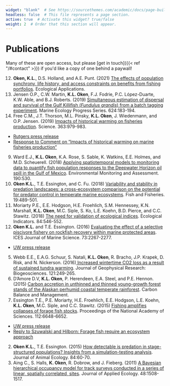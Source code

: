 ```yaml
---
widget: "blank"  # See https://sourcethemes.com/academic/docs/page-builder/
headless: false  # This file represents a page section.
active: true  # Activate this widget? true/false
weight: 2  # Order that this section will appear.
---
```


# Publications

Many of these are open access, but please [get in touch]({{< ref "/#contact" >}}) if you'd like a copy of one behind a paywall!

12. **Oken, K.L.**, D.S. Holland, and A.E. Punt. (2021) [The effects of population synchrony, life history, and access constraints on benefits from fishing portfolios](https://esajournals.onlinelibrary.wiley.com/doi/abs/10.1002/eap.2307). Ecological Applications. 
11. Jensen O.P., C.W. Martin, **K.L. Oken**, F.J. Fodrie, P.C. López-Duarte, K.W. Able, and B.J. Roberts. (2019) [Simultaneous estimation of dispersal and survival of the Gulf Killifish (*Fundulus grandis*) from a batch tagging experiment](https://www.int-res.com/abstracts/meps/v624/p183-194/). Marine Ecology Progress Series. 624:183-194.
10. Free C.M., J.T. Thorson, M.L. Pinsky, **K.L. Oken**, J. Wiedenmann, and O.P. Jensen. (2019) [Impacts of historical warming on fisheries production](https://science.sciencemag.org/content/363/6430/979). Science. 363:979-983.
  * [Rutgers press release](https://news.rutgers.edu/climate-change-shrinks-many-fisheries-globally-rutgers-led-study-finds/20190221#.XTTy7ohKg2y)
  * [Response to Comment on “Impacts of historical warming on marine fisheries production”](https://science.sciencemag.org/content/365/6454/eaax7170)
9. Ward E.J., **K.L. Oken**, K.A. Rose, S. Sable, K. Watkins, E.E. Holmes, and M.D. Scheuerell. (2018) [Applying spatiotemporal models to monitoring data to quantify fish population responses to the Deepwater Horizon oil spill in the Gulf of Mexico](https://link.springer.com/article/10.1007/s10661-018-6912-z). Environmental Monitoring and Assessment. 190:530. 
8. **Oken K.L.**, T.E. Essington, and C. Fu. (2018) [Variability and stability in predation landscapes: a cross-ecosystem comparison on the potential for predator control in temperate marine ecosystems](https://onlinelibrary.wiley.com/doi/abs/10.1111/faf.12269). Fish and Fisheries. 19:489-501. 
7. Moriarty P.E., E.E. Hodgson, H.E. Froehlich, S.M. Hennessey, K.N. Marshall, **K.L. Oken**, M.C. Siple, S. Ko, L.E. Koehn, B.D. Pierce, and C.C. Stawitz. (2018) [The need for validation of ecological indices](https://www.sciencedirect.com/science/article/pii/S1470160X17305964). Ecological Indicators. 84:546-552. 
6. **Oken K.L.** and T.E. Essington. (2016) [Evaluating the effect of a selective piscivore fishery on rockfish recovery within marine protected areas](https://academic.oup.com/icesjms/article/73/9/2267/2198693). ICES Journal of Marine Science. 73:2267-2277. 
  * [UW press release](http://www.washington.edu/news/2016/05/20/lingcod-meet-rockfish-catching-one-improves-chances-for-the-other/)
5. Webb E.E., E.A.G. Schuur, S. Natali, **K.L. Oken**, R. Bracho, J.P. Krapek, D. Risk, and N. Nickerson. (2016)[ Increased wintertime CO2 loss as a result of sustained tundra warming](https://agupubs.onlinelibrary.wiley.com/doi/10.1002/2014JG002795). Journal of Geophysical Research: Biogeosciences. 121:249-265. 
4. D’Amore D.V, **K.L. Oken**, P. Herendeen, E.A. Steel, and P.E. Hennon. (2015) [Carbon accretion in unthinned and thinned young-growth forest stands of the Alaskan perhumid coastal temperate rainforest](https://cbmjournal.biomedcentral.com/articles/10.1186/s13021-015-0035-4). Carbon Balance and Management. 
3. Essington T.E., P.E. Moriarty, H.E. Froehlich, E.E. Hodgson, L.E. Koehn, **K.L. Oken**, M.C. Siple, and C.C. Stawitz. (2015) [Fishing amplifies collapses of forage fish stocks](https://www.pnas.org/content/112/21/6648). Proceedings of the National Academy of Sciences. 112:6648-6652.
  * [UW press release](https://www.washington.edu/news/2015/04/06/fishing-amplifies-forage-fish-collapses/)
  * [Reply to Szuwalski and Hilborn: Forage fish require an ecosystem approach](https://www.pnas.org/content/112/26/E3316)
2. **Oken K.L.**, T.E. Essington. (2015) [How detectable is predation in stage-structured populations? Insights from a simulation-testing analysis](https://besjournals.onlinelibrary.wiley.com/doi/10.1111/1365-2656.12274). Journal of Animal Ecology. 84:60-70.  
1. Aing C., S. Halls, **K. Oken**, R. Dobrow, and J. Fieberg. (2011) [A Bayesian hierarchical occupancy model for track surveys conducted in a series of linear, spatially correlated, sites](https://besjournals.onlinelibrary.wiley.com/doi/10.1111/j.1365-2664.2011.02037.x). Journal of Applied Ecology. 48:1508-1517. 

